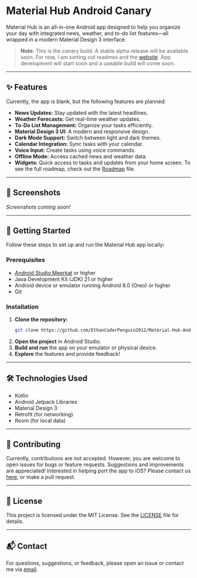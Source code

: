 # Material Hub Android Canary

Material Hub is an all-in-one Android app designed to help you organize your day with integrated news, weather, and to-do list features—all wrapped in a modern Material Design 3 interface.

> **Note:** This is the canary build. A stable alpha release will be available soon. For now, I am sorting out readmes and the [website](https://ethancoderpenguin2012.github.io/Material-Hub-Andriod-Canary/). App development will start soon and a useable build will come soon.

---

## ✨ Features 

Currently, the app is blank, but the following features are planned:
- **News Updates:** Stay updated with the latest headlines.
- **Weather Forecasts:** Get real-time weather updates.
- **To-Do List Management:** Organize your tasks efficiently.
- **Material Design 3 UI:** A modern and responsive design.
- **Dark Mode Support:** Switch between light and dark themes.
- **Calendar Integration:** Sync tasks with your calendar.
- **Voice Input:** Create tasks using voice commands.
- **Offline Mode:** Access cached news and weather data.
- **Widgets:** Quick access to tasks and updates from your home screen.
To see the full roadmap, check out the [Roadmap](.github/roadmap.md) file.
---

## 📸 Screenshots

*Screenshots coming soon!*

---

## 🚀 Getting Started

Follow these steps to set up and run the Material Hub app locally:

### Prerequisites

- [Android Studio Meerkat](https://developer.android.com/studio) or higher
- Java Development Kit (JDK) 21 or higher
- Android device or emulator running Android 8.0 (Oreo) or higher
- Git

### Installation

1. **Clone the repository:**
   ```bash
   git clone https://github.com/EthanCoderPenguin2012/Material-Hub-Android-Canary.git
   ```
2. **Open the project** in Android Studio.
3. **Build and run** the app on your emulator or physical device.
4. **Explore** the features and provide feedback!

---

## 🛠️ Technologies Used

- Kotlin
- Android Jetpack Libraries
- Material Design 3
- Retrofit (for networking)
- Room (for local data)


---

## 🤝 Contributing

Currently, contributions are not accepted. However, you are welcome to open issues for bugs or feature requests. Suggestions and improvements are appreciated! Interested in helping port the app to iOS? Please contact us [here](mailto:ethan.h.patmore@gmail.com), or make a pull request.

---

## 📄 License

This project is licensed under the MIT License. See the [LICENSE](LICENSE) file for details.

---

## 📬 Contact

For questions, suggestions, or feedback, please open an issue or contact me via [email](mailto:ethan.h.patmore@gmail.com).
